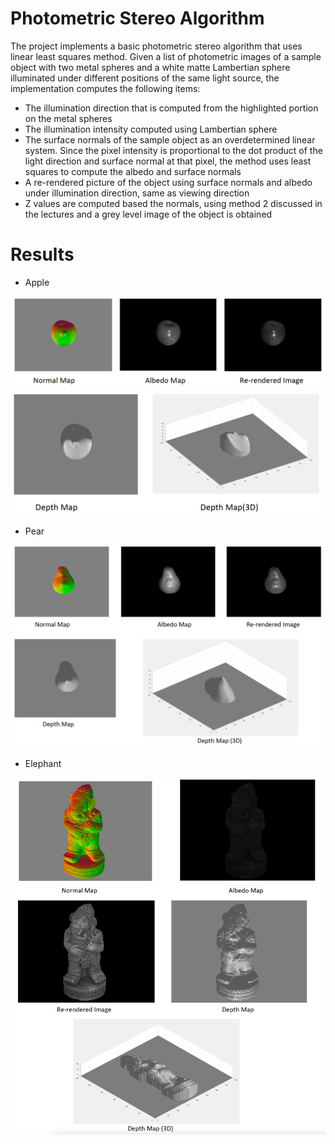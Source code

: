 # Photometric Stereo Algorithm
The project implements a basic photometric stereo algorithm that uses linear
least squares method. Given a list of photometric images of a sample object with
two metal spheres and a white matte Lambertian sphere illuminated under
different positions of the same light source, the implementation computes the
following items:
- The illumination direction that is computed from the highlighted portion
on the metal spheres
- The illumination intensity computed using Lambertian sphere
- The surface normals of the sample object as an overdetermined linear system. Since the pixel intensity is proportional to the dot product of the light direction and surface normal at that pixel, the method uses least squares to compute the albedo and surface normals
- A re-rendered picture of the object using surface normals and albedo under illumination direction, same as viewing direction
- Z values are computed based the normals, using method 2 discussed in the lectures and a grey level image of the object is obtained

# Results
- Apple

![Results](https://raw.githubusercontent.com/sarkar1211/Photometric-Stereo/master/Results/Apple_1.png)
![Results](https://raw.githubusercontent.com/sarkar1211/Photometric-Stereo/master/Results/Apple_2.png)

- Pear

![Results](https://raw.githubusercontent.com/sarkar1211/Photometric-Stereo/master/Results/Pear.png)


- Elephant

![Results](https://raw.githubusercontent.com/sarkar1211/Photometric-Stereo/master/Results/Elephant.png)

